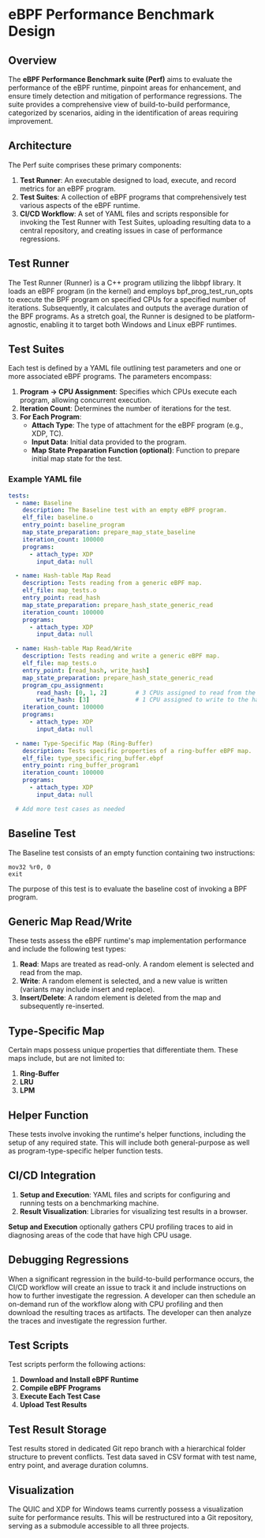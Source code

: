 # eBPF Performance Benchmark Design

## Overview

The **eBPF Performance Benchmark suite (Perf)** aims to evaluate the performance of the eBPF runtime, pinpoint areas for enhancement, and ensure timely detection and mitigation of performance regressions. The suite provides a comprehensive view of build-to-build performance, categorized by scenarios, aiding in the identification of areas requiring improvement.

## Architecture

The Perf suite comprises these primary components:

1. **Test Runner**: An executable designed to load, execute, and record metrics for an eBPF program.
2. **Test Suites**: A collection of eBPF programs that comprehensively test various aspects of the eBPF runtime.
3. **CI/CD Workflow**: A set of YAML files and scripts responsible for invoking the Test Runner with Test Suites, uploading resulting data to a central repository, and creating issues in case of performance regressions.

## Test Runner

The Test Runner (Runner) is a C++ program utilizing the libbpf library. It loads an eBPF program (in the kernel) and employs bpf_prog_test_run_opts to execute the BPF program on specified CPUs for a specified number of iterations. Subsequently, it calculates and outputs the average duration of the BPF programs. As a stretch goal, the Runner is designed to be platform-agnostic, enabling it to target both Windows and Linux eBPF runtimes.

## Test Suites

Each test is defined by a YAML file outlining test parameters and one or more associated eBPF programs. The parameters encompass:

1. **Program -> CPU Assignment**: Specifies which CPUs execute each program, allowing concurrent execution.
2. **Iteration Count**: Determines the number of iterations for the test.
3. **For Each Program**:
   - **Attach Type**: The type of attachment for the eBPF program (e.g., XDP, TC).
   - **Input Data**: Initial data provided to the program.
   - **Map State Preparation Function (optional)**: Function to prepare initial map state for the test.

### Example YAML file

```yaml
tests:
  - name: Baseline
    description: The Baseline test with an empty eBPF program.
    elf_file: baseline.o
    entry_point: baseline_program
    map_state_preparation: prepare_map_state_baseline
    iteration_count: 100000
    programs:
      - attach_type: XDP
        input_data: null

  - name: Hash-table Map Read
    description: Tests reading from a generic eBPF map.
    elf_file: map_tests.o
    entry_point: read_hash
    map_state_preparation: prepare_hash_state_generic_read
    iteration_count: 100000
    programs:
      - attach_type: XDP
        input_data: null

  - name: Hash-table Map Read/Write
    description: Tests reading and write a generic eBPF map.
    elf_file: map_tests.o
    entry_point: [read_hash, write_hash]
    map_state_preparation: prepare_hash_state_generic_read
    program_cpu_assignment:
        read_hash: [0, 1, 2]        # 3 CPUs assigned to read from the hash map
        write_hash: [3]             # 1 CPU assigned to write to the hash map
    iteration_count: 100000
    programs:
      - attach_type: XDP
        input_data: null

  - name: Type-Specific Map (Ring-Buffer)
    description: Tests specific properties of a ring-buffer eBPF map.
    elf_file: type_specific_ring_buffer.ebpf
    entry_point: ring_buffer_program1
    iteration_count: 100000
    programs:
      - attach_type: XDP
        input_data: null

  # Add more test cases as needed
```

## Baseline Test

The Baseline test consists of an empty function containing two instructions:

```assembly
mov32 %r0, 0
exit
```

The purpose of this test is to evaluate the baseline cost of invoking a BPF program.

## Generic Map Read/Write

These tests assess the eBPF runtime's map implementation performance and include the following test types:

1. **Read**: Maps are treated as read-only. A random element is selected and read from the map.
2. **Write**: A random element is selected, and a new value is written (variants may include insert and replace).
3. **Insert/Delete**: A random element is deleted from the map and subsequently re-inserted.

## Type-Specific Map

Certain maps possess unique properties that differentiate them. These maps include, but are not limited to:

1. **Ring-Buffer**
2. **LRU**
3. **LPM**

## Helper Function

These tests involve invoking the runtime's helper functions, including the setup of any required state. This will include both general-purpose as well as program-type-specific helper function tests.

## CI/CD Integration

1. **Setup and Execution**: YAML files and scripts for configuring and running tests on a benchmarking machine.
2. **Result Visualization**: Libraries for visualizing test results in a browser.

**Setup and Execution** optionally gathers CPU profiling traces to aid in diagnosing areas of the code that have high CPU usage.

## Debugging Regressions

When a significant regression in the build-to-build performance occurs, the CI/CD workflow will create an issue to track it and include instructions on how to further investigate the regression. A developer can then schedule an on-demand run of the workflow along with CPU profiling and then download the resulting traces as artifacts. The developer can then analyze the traces and investigate the regression further.

## Test Scripts

Test scripts perform the following actions:

1. **Download and Install eBPF Runtime**
2. **Compile eBPF Programs**
3. **Execute Each Test Case**
4. **Upload Test Results**

## Test Result Storage

Test results stored in dedicated Git repo branch with a hierarchical folder structure to prevent conflicts. Test data saved in CSV format with test name, entry point, and average duration columns.

## Visualization

The QUIC and XDP for Windows teams currently possess a visualization suite for performance results. This will be restructured into a Git repository, serving as a submodule accessible to all three projects.